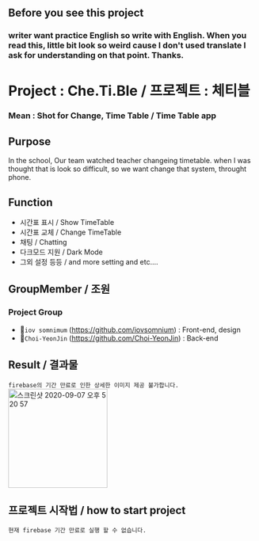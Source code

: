 ##  Before you see this project
### writer want practice English so write with English. When you read this, little bit look so weird cause I don't used translate I ask for understanding on that point. Thanks.

# Project : Che.Ti.Ble / 프로젝트 : 체티블
### Mean : Shot for Change, Time Table / Time Table app

##  Purpose
In the school, Our team watched teacher changeing timetable. when I was thought that is look so difficult, so we want change that system, throught phone.
  

##  Function
- 시간표 표시 / Show TimeTable
- 시간표 교체 / Change TimeTable
- 채팅 / Chatting
- 다크모드 지원 / Dark Mode
- 그외 설정 등등 / and more setting and etc....

## GroupMember / 조원
### Project Group
- 🧑`iov somnimum` (https://github.com/iovsomnium) : Front-end, design
- 👩`Choi-YeonJin` (https://github.com/Choi-YeonJin) : Back-end 

## Result / 결과물
``` firebase의 기간 만료로 인한 상세한 이미지 제공 불가합니다. ```
<img width="200" alt="스크린샷 2020-09-07 오후 5 20 57" src="https://user-images.githubusercontent.com/51693390/92365477-daced880-f12e-11ea-8014-ab21f82adf53.png">

## 프로젝트 시작법 / how to start project
``` 현재 firebase 기간 만료로 실행 할 수 없습니다.  ```

